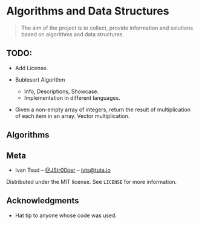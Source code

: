 # Algorithms and Data Structures

> The aim of the project is to collect, provide information and solutions based on algorithms and data structures.

## TODO:

- Add License.

- Bublesort Algorithm

  - Info, Descriptions, Showcase.
  - Implementation in different languages.

- Given a non-empty array of integers, return the result of multiplication of each item in an array. Vector multiplication.

## Algorithms

## Meta

- Ivan Tsud – [@JStr00per](https://twitter.com/JStr00per) – ivts@tuta.io

Distributed under the MIT license. See `LICENSE` for more information.

## Acknowledgments

- Hat tip to anyone whose code was used.
